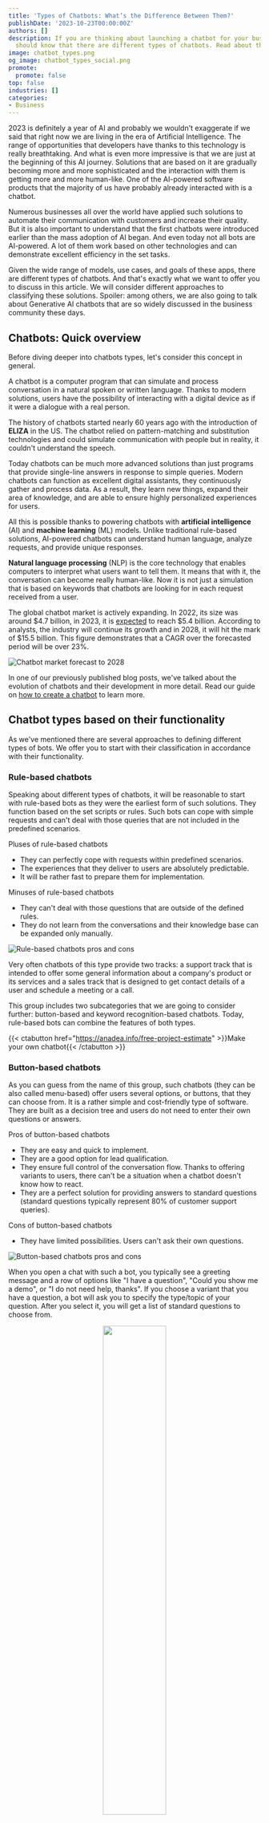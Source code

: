 ```yaml
---
title: 'Types of Chatbots: What’s the Difference Between Them?'
publishDate: '2023-10-23T00:00:00Z'
authors: []
description: If you are thinking about launching a chatbot for your business, you
  should know that there are different types of chatbots. Read about them in our article.
image: chatbot_types.png
og_image: chatbot_types_social.png
promote:
  promote: false
top: false
industries: []
categories:
- Business
---
```

2023 is definitely a year of AI and probably we wouldn't exaggerate if we said that right now we are living in the era of Artificial Intelligence. The range of opportunities that developers have thanks to this technology is really breathtaking. And what is even more impressive is that we are just at the beginning of this AI journey. Solutions that are based on it are gradually becoming more and more sophisticated and the interaction with them is getting more and more human-like. One of the AI-powered software products that the majority of us have probably already interacted with is a chatbot.

Numerous businesses all over the world have applied such solutions to automate their communication with customers and increase their quality. But it is also important to understand that the first chatbots were introduced earlier than the mass adoption of AI began. And even today not all bots are AI-powered. A lot of them work based on other technologies and can demonstrate excellent efficiency in the set tasks.

Given the wide range of models, use cases, and goals of these apps, there are different types of chatbots. And that's exactly what we want to offer you to discuss in this article. We will consider different approaches to classifying these solutions. Spoiler: among others, we are also going to talk about Generative AI chatbots that are so widely discussed in the business community these days.

## Chatbots: Quick overview

Before diving deeper into chatbots types, let's consider this concept in general.

A chatbot is a computer program that can simulate and process conversation in a natural spoken or written language. Thanks to modern solutions, users have the possibility of interacting with a digital device as if it were a dialogue with a real person.

The history of chatbots started nearly 60 years ago with the introduction of **ELIZA** in the US. The chatbot relied on pattern-matching and substitution technologies and could simulate communication with people but in reality, it couldn't understand the speech.

Today chatbots can be much more advanced solutions than just programs that provide single-line answers in response to simple queries. Modern chatbots can function as excellent digital assistants, they continuously gather and process data. As a result, they learn new things, expand their area of knowledge, and are able to ensure highly personalized experiences for users.

All this is possible thanks to powering chatbots with **artificial intelligence** (AI) and **machine learning** (ML) models. Unlike traditional rule-based solutions, AI-powered chatbots can understand human language, analyze requests, and provide unique responses.

**Natural language processing** (NLP) is the core technology that enables computers to interpret what users want to tell them. It means that with it, the conversation can become really human-like. Now it is not just a simulation that is based on keywords that chatbots are looking for in each request received from a user.

The global chatbot market is actively expanding. In 2022, its size was around $4.7 billion, in 2023, it is [expected](https://www.marketsandmarkets.com/Market-Reports/chatbot-market-72302363.html) to reach $5.4 billion. According to analysts, the industry will continue its growth and in 2028, it will hit the mark of $15.5 billion. This figure demonstrates that a CAGR over the forecasted period will be over 23%.

![Chatbot market forecast to 2028](Chatbot_Market_Global_Forecast_to_2028.png)

In one of our previously published blog posts, we've talked about the evolution of chatbots and their development in more detail. Read our guide on [how to create a chatbot](https://anadea.info/blog/chatbot-development) to learn more.

## Chatbot types based on their functionality

As we've mentioned there are several approaches to defining different types of bots. We offer you to start with their classification in accordance with their functionality.

### Rule-based chatbots

Speaking about different types of chatbots, it will be reasonable to start with rule-based bots as they were the earliest form of such solutions. They function based on the set scripts or rules. Such bots can cope with simple requests and can't deal with those queries that are not included in the predefined scenarios.

Pluses of rule-based chatbots

- They can perfectly cope with requests within predefined scenarios.
- The experiences that they deliver to users are absolutely predictable.
- It will be rather fast to prepare them for implementation.

Minuses of rule-based chatbots

- They can't deal with those questions that are outside of the defined rules.
- They do not learn from the conversations and their knowledge base can be expanded only manually.

![Rule-based chatbots pros and cons](Rule-Based_Chatbots__Pros_and_Cons.png)

Very often chatbots of this type provide two tracks: a support track that is intended to offer some general information about a company's product or its services and a sales track that is designed to get contact details of a user and schedule a meeting or a call.

This group includes two subcategories that we are going to consider further: button-based and keyword recognition-based chatbots. Today, rule-based bots can combine the features of both types.

{{< ctabutton href="https://anadea.info/free-project-estimate" >}}Make your own chatbot{{< /ctabutton >}}

### Button-based chatbots

As you can guess from the name of this group, such chatbots (they can be also called menu-based) offer users several options, or buttons, that they can choose from. It is a rather simple and cost-friendly type of software. They are built as a decision tree and users do not need to enter their own questions or answers.

Pros of button-based chatbots

- They are easy and quick to implement.
- They are a good option for lead qualification.
- They ensure full control of the conversation flow. Thanks to offering variants to users, there can't be a situation when a chatbot doesn't know how to react.
- They are a perfect solution for providing answers to standard questions (standard questions typically represent 80% of customer support queries).

Cons of button-based chatbots

- They have limited possibilities. Users can't ask their own questions.

![Button-based chatbots pros and cons](Button-Based_Chatbots__Pros_and_Cons.png)

When you open a chat with such a bot, you typically see a greeting message and a row of options like "I have a question", "Could you show me a demo", or "I do not need help, thanks". If you choose a variant that you have a question, a bot will ask you to specify the type/topic of your question. After you select it, you will get a list of standard questions to choose from.

<center>
<img src="button_based_chatbot.png" loading="lazy" width="50%">
</center>

### Keyword recognition-based chatbots

The responses that these chatbots offer are also predefined just like in the previous type. But in this case, they will work with chatbot keywords. It means that they will scan the received requests and will recognize these words in order to provide users with a response based on the written script.

Advantages of keyword recognition-based chatbots

- Users can input their own questions.
- The conversation feels much more natural than in those cases when you use button-based bots.
- It is possible to integrate a knowledge base to ensure a better search.

Disadvantages of keyword recognition-based chatbots

- It can happen that a chatbot won't be able to recognize any keywords and, consequently, it won't provide any valuable reply.

![Keyword recognition-based chatbots pros and cons](Keyword_Recognition-Based_Chatbots__Pros_and_Cons.png)

Very often chatbots of this type are used for automating questions and answers (Q&A). In response to frequently asked questions, a bot can offer users to read an article from the knowledge base.

Another popular case is building a bot on **Facebook Messenger**. Very often such bots are based on the keyword recognition model.

![facebook messenger chatbot](facebook_messenger_chatbot.jpg)

### AI chatbots

This group also unites several chatbots types that we are going to discuss further. The key peculiarity of such bots is that they rely on ML and AI. As they do not have any set scenarios and scripts to work with, they can generate replies on their own and provide unique solutions.

To launch such a bot, you will need to train it based on your previous interaction with your clients and publicly available databases that will be useful for understanding the context. Thanks to this training data, your bot will be able to understand what reaction and what answers are expected from it in different cases. After you launch your AI-powered bot, its training will be still going on. It can learn on its own based on the data accumulated during its communication with users.

Pros of AI chatbots

- They can ensure a high level of personalization.
- Conversations with them seem to be more natural than interaction with a rule-based bot.
- The training of AI bots continues after their launch.

Cons of AI chatbots

- They are rather expensive solutions.
- Their development is a time-consuming and challenging task.
- Their interaction with users is less predictable than in the case of relying on rule-based chatbots.

![AI chatbots pros and cons](AI_Chatbots__Pros_and_Cons.png)

While usually we are talking about chatbots in the context of sales or custom care, AI can also provide great mental support. **Replika: My AI Friend** has won a reputation as one of the best virtual companion chatbots. This solution gathers information about you from communication with you and from analyzing your social media accounts. This chatbot acts as a therapist who can listen to you, support you, and provide advice based on your personality.

![replica ai](replika_ai.png)

{{< ctabutton href="https://anadea.info/free-project-estimate" >}}Get started with AI{{< /ctabutton >}}

### Goal-oriented bots (GoBots)

GoBots are one of the types of conversational AI systems that are created for a specific task or goal. While general-purpose chatbots can be applied for open-ended conversation on practically any topic you can think about, goal-oriented bots are focused on helping users solve a specific task or reach a particular objective. As a rule, such bots are designed for customer service and other business purposes. For example, they can be created for such tasks as flight booking, accommodation reservations, or addressing technical issues with a product.

Benefits of using GoBots

- They demonstrate high productivity and excellent results in solving the set tasks
- It is easier to train them than general-purpose bots.
- The launch of such a bot is considered to be a cost-efficient project as it helped to reduce labor costs and increase the quality of customer support services.

Drawbacks of using GoBots

- They can cope only with those requests that are related to the task that they were trained for.
- As they are trained with one specific task in mind, such bots may have rather limited creativity in problem-solving.
- It can be challenging for GoBots to handle complex and multi-step scenarios.

![Goal-oriented chatbots pros and cons](Goal-Oriented_Bots__GoBots___Pros_and_Cons.png)

An example of such a solution can be an AI concierge app that addresses the needs of travelers such as buying tickets, calling taxis, finding different locations in different cities, etc.

### Generative AI bots

Such bots rely on generative models to create messages. In general, such models can be used not only for generating texts but also images, videos, etc. based on the data that was used for their training.

These bots are trained to recognize patterns in data and further they can rely on them to create their own responses. They are also trained to detect grammar rules and constructions in the chosen language in order to generate sentences that will look like those written by people.

Google's C4 dataset which includes nearly 750 GB of text data often becomes one of the basic resources for training **large language models** (LLMs). Is it a lot of information? Definitely yes. And for the majority of people, it will be practically impossible to imagine what these 805,306,368,000 bytes mean. Among this data, there are articles, books, forums, comments, different website sections, and other sources that contain useful information for training. It's important to utilize varied data as thanks to this you can achieve better performance and more advanced capabilities of your LLMs.

Such models usually have numerous parameters that help to increase the quality of the generated content and avoid biases, or wrong information. A well-known **GPT-3** by OpenAI works with 175 billion parameters. It was said that around 100 trillion parameters were used for **GPT-4** but later Sam Altman, the CEO of OpenAI, denied these rumors.

Pros of generative AI bots

- They can provide people with unique solutions to their problems.
- The interaction with them ensures highly natural experiences.
- They can boost users' creativity.

Cons of generative AI bots

- The generated content should be carefully inspected by users.
- By launching such a bot, you can't fully control the experiences that it will offer to users.
- The implementation of these bots requires a lot of time and significant financial investments.

![Generative AI chatbots pros and cons](Generative_AI_Bots__Pros_and_Cons.png)

Google's **Bard** or OpenAI's **ChatGPT** are among the most widely discussed examples of such solutions. The teams behind them are continuously working on the enhancement of their models. And the difference between GPT-3 and GPT-4 is bright proof of these words. [GPT-4](https://openai.com/research/gpt-4) can work not only with texts but also images and sounds. As a result, it is believed that the area of its application will be significantly wider than that of its predecessor.

When ChatGPT was introduced, we noticed the beginning of a new wave of concerns that AI would replace a lot of people and a lot of specialists would lose their jobs. Nevertheless, it is vital to understand that ChatGPT, for example, can become a splendid supportive tool for a lot of professionals. However, it will be too early to say that its content can be used without proper control and management from the side of people.

{{< ctabutton href="https://anadea.info/free-project-estimate" >}}Get a custom chatbot quote{{< /ctabutton >}}

### Voice bots

Users can interact with such solutions by speaking without the necessity to type their requests. It is possible thanks to AI and **natural language understanding** (NLU) that help bots interpret what users expect from them. In general voice bots offer the same benefits as AI bots that we've already mentioned among other chatbot types but the main peculiarity is namely the format of interaction.

It's important to highlight that such chatbots also play an important social role as they can widen the group of users of this or that service or solution. Today they can be widely applied for making it possible for people with visual impairments to communicate with devices without the help of others.

Pluses of voice bots

- They provide a comfortable and quick way of interaction.
- Advanced voice bots can expand their knowledge by learning from their communication with users.
- They can generate unique answers based on users' needs.

Minuses of voice bots

- It is difficult for them to process complex queries.
- They can't offer the desired level of empathy that people expect to get. As a result, the communication may seriously differ from the natural dialogue.
- Though modern voice bots are powered by the most innovative technologies, they still may face issues with understanding some nuances or context. It can lead to serious problems with the correct interpretation.

![Voice chatbots pros and cons](Voice_Bots__Pros_and_Cons.png)

Such popular solutions as **Google Assistant** , **Alexa** by Amazon, or Apple's **Siri** can be named among other voice bots used today. But not only tech giants offer such solutions. Today a lot of companies, organizations, and institutions have already implemented voice bots to increase the quality of their customer support services.

For example, **Bank of America** has built a voice solution that is intended to help people monitor their savings, make financial transactions, and control their expenses. **Marriott** has introduced a similar bot that can facilitate such processes as room booking, ordering room service, or getting access to information about hotel offers. It is also known that AI voice chatbots are already applied in other industries, like insurance, healthcare, retail, and others.

### Hybrid model chatbots

As it is possible to understand from the name of this category, such solutions combine features of several chatbots types. AI chatbots are a very promising option but not all companies have enough data and resources to train and further support them. That's why they can opt for hybrid solutions that unite the simplicity of rule-based solutions and the capabilities of AI.

Benefits of hybrid chatbots

- It is possible to control the flow as it is scripted but at the same time, it is enhanced by AI.
- They can be integrated with external servers and tools which will allow them to perform various actions like scheduling an appointment.

Drawbacks of hybrid chatbots

- Those users who expect to enjoy a human-like conversation with such a bot can be disappointed.
- The understanding of requests can be limited.

![Hybrid chatbots pros and cons](Hybrid_Bots__Pros_and_Cons.png)

A lot of businesses today opt for such solutions to increase the quality of their customer service, reduce loads for their employees, and make sure that clients' requests can be processed 24/7.

<center>
 <img src="hybrid_chatbot.png" loading="lazy" width="50%">
</center>

Such bots are also popular in the healthcare industry and help users understand their possible diagnoses based on their symptoms. Users should write or voice their questions and bots offer them different options in a rule-based format (often button-based) to narrow down their symptoms and conditions.

{{< ctabutton href="https://anadea.info/free-project-estimate" >}}Create a chatbot today{{< /ctabutton >}}

## What are the different types of chatbots based on application?

We've already considered types of chatbots in accordance with their functionality and the technologies that power them. And now we offer you to have a look at the classification that is based on the sphere of their application, or the tasks that they are intended to solve.

### Support bots

Probably that's a group of the most popular chatbots launched by businesses. They can be rule-based, AI-powered, or hybrid. However, they all are aimed at helping your business to provide high-quality support services at any time and on any day of the week.

We highly recommend you think about such a bot if:

- You need to ensure support services across several channels, including websites, social media accounts, etc.
- It is required to work with an international customer base which presupposes multi-lingual support.
- You want to reduce the size of your support team and find a more feasible way to enhance your customer care capacities.

So, what benefits do support chatbots have?

- They are available 24/7.
- It is cheaper to implement a chatbot than to expand your team.
- They can quickly provide answers to various simple questions.

What disadvantages do support chatbots have?

- They can't fully replace people as they can't cope with complex tasks.
- They have limited skills in understanding queries.

![Support chatbots pros and cons](Support_Chatbots__Pros_and_Cons.png)

Today a lot of businesses rely on chatbots for dealing with standard requests while specialists join the conversation only in those cases when chatbots can't solve the task. Among the most prominent companies that have launched such bots for their clients in different regions, we can name **H&M, Flixbus, Sephora, Domino's Pizza**, and many others.

<center>
 <img src="support_bot.png" loading="lazy" width="50%">
</center>

### Marketing and sales bots

Chatbots of this type also can provide some support services but they are mostly intended to process orders, answer some standard questions, gather valuable marketing data, and, in general, automate a lot of routine tasks and let sales and marketing teams focus more on other aspects of their work.

Pluses of using marketing and sales bots

- They can play an important role in lead generation. They gather crucial information about clients and can qualify leads before sending them to a sales department.
- They help to decrease the bounce rate by engaging customers while interacting with them.
- They help to enhance customer loyalty and satisfaction.

Minuses of using marketing and sales bots

- They can't handle complex processes and individual cases.
- The understanding of clients' needs is limited.

![Marketing and Sales chatbots pros and cons](Marketing_and_Sales_Bots__Pros_and_Cons.png)

Drift is one of the chatbots that can be used to address the sales and marketing needs of a company. The chatbot is already being used by hundreds of businesses that have observed significant positive changes. For example, after the integration of Drift, **SalesRabbit** managed to increase its demo conversion rate by 40% while the number of qualified leads increased by 50%. And it's important to mention that such results were achieved without website redesign.

<center>
 <img src="marketing_sales_bot.png" loading="lazy" width="50%">
</center>

### Skills bots

The next category on the list of chatbots types includes skills chatbots. Such chatbots are created to address some special tasks without contextual awareness. For example, they can share traffic situation data, show weather forecasts, open an app for you, or make a call. Very often such bots are enriched with speech recognition functionality.

Pros of skills bots

- They are highly efficient in solving the tasks that they are trained for.

Cons of skills bots

- They are not flexible.
- Their functionality is limited.
- They don't understand complex commands.

![Skills chatbots pros and cons](Skills_Bots__Pros_and_Cons.png)

Examples of such bots are very different. It can be a bot on **Facebook Messenger** or **Telegram** that will block some contacts after you ask it to do so or will help you re-order the same products at the supermarket as you did the previous time.

### Entertainment bots

Entertainment chatbots should be also named among different chatbot types. They are designed with the goal of engaging users by providing them with fun and absolutely unique experiences.

Advantages of entertainment chatbots

- They help to increase brand recognition and customer loyalty.
- They allow businesses to establish relations with clients outside a formal environment.
- They can be launched just for fun and people will love them.

Disadvantages of entertainment chatbots

- As a rule, their only function is to entertain users and they are not used for providing customer support services.

![Entertainment chatbots pros and cons](Entertainment_Chatbots__Pros_and_Cons.png)

There are a lot of solutions that are built to entertain people. For example, have you ever used a chatbot that can generate custom Valentine's Day cards? If not, you should try it. It will be interesting to see how it works.

<center>
 <img src="entertainment_bot.png" loading="lazy" width="50%">
</center>

## The future of chatbots

Modern chatbots have already proven their efficiency in solving various business tasks. However, we should admit that different types of bots have their limitations. Given the benefits that they bring to businesses we can suppose that in the future, developers will introduce new tools, solutions, and technologies that will help to overcome the existing barriers.

What are the trends in chatbot development?

- **Emotional intelligence**. The problem of the modern bots is that they can understand a natural language but they can't interpret emotions and react to them. They can't feel when a person is sad and needs support. It is expected that in the future developers will make it possible for chatbots to "read" emotions by recognizing patterns in users' behavior. Such features will be of great use in such spheres as customer service, education, and mental health.

- **Multimodal bots**. Already today a lot of chatbots are able to communicate with users in different languages but working with different input formats is not always available. In the future, there will be more chatbots that will be able to process written texts, voice commands, and visual inputs simultaneously.

- **AR and VR integration**. The introduction of VR and AR tools to AI chatbots can fully change the experiences that users can get in such domains as gaming, tourism, or entertainment. Thanks to them users will be able not only to communicate with a "bot" via a chat but also interact with a virtual companion, get interactive guidance, and leverage other benefits.

- **Integration with IoT devices.** AI chatbots can be connected to different IoT devices, including wearables, various gadgets, smart home systems, etc. As a result, it will be possible to ensure higher automatization of everyday tasks for users.

For businesses, to stay strong in a highly competitive environment, it is crucial to be flexible and open to innovations. It is vital to monitor the trends and the changes in industry standards in order to avoid situations when the offered solutions do not meet customer expectations anymore.

## How to choose the right chatbot for your business needs?

The introduction of a chatbot can become a splendid competitive advantage for your company. But how can you make sure that you have chosen the right solution for your business given such a wide range of chatbot types?

Actually, the key thing to decide on will be whether your chatbot will be script-based or AI-powered. To do it, you will need to consider several factors and answer a row of important questions.

- **Business needs.** What exact tasks should your bot fulfill? Do you want it to deal only with standard questions or with more complex requests? Is it possible to build the flow of conversation in advance? What will users expect from it? By answering such questions, you will be able to understand what features your chatbot should have.

- **Budget and resources**. AI-powered solutions (both ready-made and those that are built for you from scratch) typically require bigger investments than solutions that work based on pre-defined rules. Moreover, it is necessary to allocate resources for training your AI bot. That's why it is required to think about your budget and potential investments in advance.

- **Customization, scalability, and security.** If you are going to use one of the ready-made solutions that are available in the market today, it is also necessary to understand whether it will be possible to customize it and adjust it to your needs. Though it is faster just to start using off-the-shelf software instead of building your own apps, if customization possibilities are limited, such a chatbot won't be able to cope with all of your tasks and your business goals won't be met.

Below you can find a short simplified questionnaire that will help to facilitate the decision-making process for you.

![A table presenting different types of chatbots based on specific needs. The table has two columns. The first column lists questions to consider, and the second column suggests the type of chatbot suitable for that need. Questions and their corresponding options are as follows: 'Is it possible to build the flow of conversation?' corresponds to 'Button-based chatbot'. 'Do you expect to receive standard, frequently asked questions?' corresponds to 'Keyword-based chatbot'. 'Do you want to provide personalized experiences to users?' corresponds to 'AI-powered chatbot'. 'Do you need to offer users unique solutions for their queries?' corresponds to 'Generative AI chatbot'. 'Will your bot have only one specific task without a necessity to build an open-ended conversation?' corresponds to 'Goal-oriented bot'. Lastly, 'Do you want to allow users to speak to your chatbot?' corresponds to 'Voice bot'.](Questions.png)

{{< ctabutton href="https://anadea.info/free-project-estimate" >}}Ready for the chatbot revolution?{{< /ctabutton >}}

## Conclusion

With the progress in tech development, chatbots are becoming more and more advanced tools. As a result, their capacities are expanding as well as the row of tasks that they can fulfill.

They already help businesses streamline a lot of tasks in their interaction with clients and take the quality of customer care to a completely new level. Now clients can get the required information regardless of the availability of any specialists who can communicate with them. Of course, some complex tasks still should be handled by people but at least routine processes can be automated. And that's already a huge plus, especially given the fact that all the changes that chatbots can bring will also have a positive impact on profit growth and cost optimization.

If you are planning to introduce a chatbot and are looking for a reliable partner who will take responsibility for the technical part of this project, at Anadea, we are always at your disposal. With the strong practical skills of our experts and their deep understanding of business needs, you can be confident that we will offer the best solution.

Do not hesitate to contact us to discuss the details.

{{< ctabutton href="https://anadea.info/free-project-estimate" >}}Get a free quote{{< /ctabutton >}}

## Frequently Asked Questions

### What are the different types of chatbots?

Chatbots can be classified in accordance with their functionality and application. Based on their model, we can define rule-based, button-based, keyword-based, AI, voice, generative AI, and hybrid bots. As for their application, there are custom service, sales, marketing, entertainment, and skills bots.

### Why do businesses use chatbots?

Such solutions can bring a lot of benefits to businesses. They allow companies to automate the way of interacting with clients, increase the quality of customer care, as well as optimize labor costs.

<script type="application/ld+json">
{
 "@context": "https://schema.org",
 "@type": "FAQPage",
 "mainEntity": [
  {
   "@type": "Question",
   "name": "What are the different types of chatbots?",
   "acceptedAnswer": [
    {
     "@type": "Answer",
     "text": "Chatbots can be classified in accordance with their functionality and application. Based on their model, we can define rule-based, button-based, keyword-based, AI, voice, generative AI, and hybrid bots. As for their application, there are custom service, sales, marketing, entertainment, and skills bots."
    }
   ]
  },
  {
   "@type": "Question",
   "name": "Why do businesses use chatbots?",
   "acceptedAnswer": [
    {
     "@type": "Answer",
     "text": "Such solutions can bring a lot of benefits to businesses. They allow companies to automate the way of interacting with clients, increase the quality of customer care, as well as optimize labor costs."
    }
   ]
  }
 ]
}
</script>
